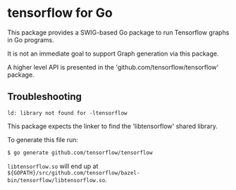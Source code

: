 # tensorflow for Go

This package provides a SWIG-based Go package to run Tensorflow graphs in Go programs.

It is not an immediate goal to support Graph generation via this package.

A higher level API is presented in the 'github.com/tensorflow/tensorflow' package.

## Troubleshooting

```ld: library not found for -ltensorflow```

This package expects the linker to find the 'libtensorflow' shared library. 

To generate this file run:

```sh
$ go generate github.com/tensorflow/tensorflow
```

`libtensorflow.so` will end up at `${GOPATH}/src/github.com/tensorflow/bazel-bin/tensorflow/libtensorflow.so`.


